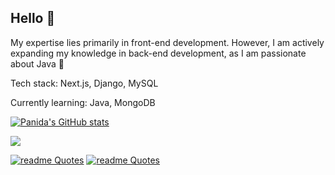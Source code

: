 ## Hello 👋

My expertise lies primarily in front-end development. However, I am actively expanding my knowledge in back-end development, as I am passionate about Java 🤔

Tech stack: Next.js, Django, MySQL

Currently learning: Java, MongoDB



[![Panida's GitHub stats](https://github-readme-stats.vercel.app/api?username=PanidaRumriankit)](https://github.com/PanidaRumriankit/github-readme-stats)

<img src="https://github-readme-stats.vercel.app/api/top-langs/?username=PanidaRumriankit"/>

[![readme Quotes](https://quotes-github-readme.vercel.app/api?quote=When+you’re+ten%2C+they+call+you+prodigy.+When+you’re+fifteen%2C+they+call+you+a+genius.+Once+you+hit+twenty%2C+you’re+just+an+ordinary+person&author=Haruka+Nanase)](https://github.com/piyushsuthar/github-readme-quotes)               [![readme Quotes](https://quotes-github-readme.vercel.app/api?quote=But+what’s+wrong+with+being+ordinary%3F+Even+if+I’m+ordinary%2C+I’ll+continue+doing+the+things+I+like&author=Me)](https://github.com/piyushsuthar/github-readme-quotes)

<!--
**PanidaRumriankit/PanidaRumriankit** is a ✨ _special_ ✨ repository because its `README.md` (this file) appears on your GitHub profile.

Here are some ideas to get you started:

- 🔭 I’m currently working on ...
- 🌱 I’m currently learning ...
- 👯 I’m looking to collaborate on ...
- 🤔 I’m looking for help with ...
- 💬 Ask me about ...
- 📫 How to reach me: ...
- 😄 Pronouns: ...
- ⚡ Fun fact: ...
-->

